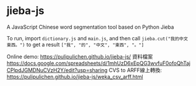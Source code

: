jieba-js
========

A JavaScript Chinese word segmentation tool based on Python Jieba

To run, import `dictionary.js` and `main.js`, and then call `jieba.cut("我的中文東西。")` to get a result `["我", "的", "中文", "東西", "。"]`

Online demo: https://pulipulichen.github.io/jieba-js/
資料檔案 https://docs.google.com/spreadsheets/d/1mhUzD6xEpQG3wvfuF0ofoQhTajCPlpdJGMDNuCVzH2Y/edit?usp=sharing
CVS to ARFF線上轉換: https://pulipulichen.github.io/jieba-js/weka_csv_arff.html

